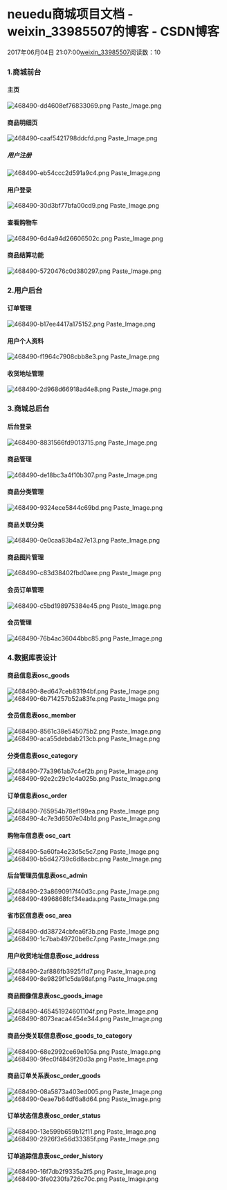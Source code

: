 # neuedu商城项目文档 - weixin_33985507的博客 - CSDN博客
2017年06月04日 21:07:00[weixin_33985507](https://me.csdn.net/weixin_33985507)阅读数：10
### 1.商城前台
#### 主页
![468490-dd4608ef76833069.png](https://upload-images.jianshu.io/upload_images/468490-dd4608ef76833069.png)
Paste_Image.png
#### 商品明细页
![468490-caaf5421798ddcfd.png](https://upload-images.jianshu.io/upload_images/468490-caaf5421798ddcfd.png)
Paste_Image.png
##### 用户注册
![468490-eb54ccc2d591a9c4.png](https://upload-images.jianshu.io/upload_images/468490-eb54ccc2d591a9c4.png)
Paste_Image.png
#### 用户登录
![468490-30d3bf77bfa00cd9.png](https://upload-images.jianshu.io/upload_images/468490-30d3bf77bfa00cd9.png)
Paste_Image.png
#### 查看购物车
![468490-6d4a94d26606502c.png](https://upload-images.jianshu.io/upload_images/468490-6d4a94d26606502c.png)
Paste_Image.png
#### 商品结算功能
![468490-5720476c0d380297.png](https://upload-images.jianshu.io/upload_images/468490-5720476c0d380297.png)
Paste_Image.png
### 2.用户后台
#### 订单管理
![468490-b17ee4417a175152.png](https://upload-images.jianshu.io/upload_images/468490-b17ee4417a175152.png)
Paste_Image.png
#### 用户个人资料
![468490-f1964c7908cbb8e3.png](https://upload-images.jianshu.io/upload_images/468490-f1964c7908cbb8e3.png)
Paste_Image.png
#### 收货地址管理
![468490-2d968d66918ad4e8.png](https://upload-images.jianshu.io/upload_images/468490-2d968d66918ad4e8.png)
Paste_Image.png
### 3.商城总后台
#### 后台登录
![468490-8831566fd9013715.png](https://upload-images.jianshu.io/upload_images/468490-8831566fd9013715.png)
Paste_Image.png
#### 商品管理
![468490-de18bc3a4f10b307.png](https://upload-images.jianshu.io/upload_images/468490-de18bc3a4f10b307.png)
Paste_Image.png
#### 商品分类管理
![468490-9324ece5844c69bd.png](https://upload-images.jianshu.io/upload_images/468490-9324ece5844c69bd.png)
Paste_Image.png
#### 商品关联分类
![468490-0e0caa83b4a27e13.png](https://upload-images.jianshu.io/upload_images/468490-0e0caa83b4a27e13.png)
Paste_Image.png
#### 商品图片管理
![468490-c83d38402fbd0aee.png](https://upload-images.jianshu.io/upload_images/468490-c83d38402fbd0aee.png)
Paste_Image.png
#### 会员订单管理
![468490-c5bd198975384e45.png](https://upload-images.jianshu.io/upload_images/468490-c5bd198975384e45.png)
Paste_Image.png
#### 会员管理
![468490-76b4ac36044bbc85.png](https://upload-images.jianshu.io/upload_images/468490-76b4ac36044bbc85.png)
Paste_Image.png
### 4.数据库表设计
#### 商品信息表osc_goods
![468490-8ed647ceb83194bf.png](https://upload-images.jianshu.io/upload_images/468490-8ed647ceb83194bf.png)
Paste_Image.png
![468490-6b714257b52a83fe.png](https://upload-images.jianshu.io/upload_images/468490-6b714257b52a83fe.png)
Paste_Image.png
#### 会员信息表osc_member
![468490-8561c38e545075b2.png](https://upload-images.jianshu.io/upload_images/468490-8561c38e545075b2.png)
Paste_Image.png
![468490-aca55debdab213cb.png](https://upload-images.jianshu.io/upload_images/468490-aca55debdab213cb.png)
Paste_Image.png
#### 分类信息表osc_category
![468490-77a3961ab7c4ef2b.png](https://upload-images.jianshu.io/upload_images/468490-77a3961ab7c4ef2b.png)
Paste_Image.png
![468490-92e2c29c1c4a025b.png](https://upload-images.jianshu.io/upload_images/468490-92e2c29c1c4a025b.png)
Paste_Image.png
#### 订单信息表osc_order
![468490-765954b78ef199ea.png](https://upload-images.jianshu.io/upload_images/468490-765954b78ef199ea.png)
Paste_Image.png
![468490-4c7e3d6507e04b1d.png](https://upload-images.jianshu.io/upload_images/468490-4c7e3d6507e04b1d.png)
Paste_Image.png
#### 购物车信息表 osc_cart
![468490-5a60fa4e23d5c5c7.png](https://upload-images.jianshu.io/upload_images/468490-5a60fa4e23d5c5c7.png)
Paste_Image.png
![468490-b5d42739c6d8acbc.png](https://upload-images.jianshu.io/upload_images/468490-b5d42739c6d8acbc.png)
Paste_Image.png
#### 后台管理员信息表osc_admin
![468490-23a8690917f40d3c.png](https://upload-images.jianshu.io/upload_images/468490-23a8690917f40d3c.png)
Paste_Image.png
![468490-4996868fcf34eada.png](https://upload-images.jianshu.io/upload_images/468490-4996868fcf34eada.png)
Paste_Image.png
#### 省市区信息表 osc_area
![468490-dd38724cbfea6f3b.png](https://upload-images.jianshu.io/upload_images/468490-dd38724cbfea6f3b.png)
Paste_Image.png
![468490-1c7bab49720be8c7.png](https://upload-images.jianshu.io/upload_images/468490-1c7bab49720be8c7.png)
Paste_Image.png
#### 用户收货地址信息表osc_address
![468490-2af886fb3925f1d7.png](https://upload-images.jianshu.io/upload_images/468490-2af886fb3925f1d7.png)
Paste_Image.png
![468490-8e9829f1c5da98af.png](https://upload-images.jianshu.io/upload_images/468490-8e9829f1c5da98af.png)
Paste_Image.png
#### 商品图像信息表osc_goods_image
![468490-465451924601104f.png](https://upload-images.jianshu.io/upload_images/468490-465451924601104f.png)
Paste_Image.png
![468490-8073eaca4454e344.png](https://upload-images.jianshu.io/upload_images/468490-8073eaca4454e344.png)
Paste_Image.png
#### 商品分类关联信息表osc_goods_to_category
![468490-68e2992ce69e105a.png](https://upload-images.jianshu.io/upload_images/468490-68e2992ce69e105a.png)
Paste_Image.png
![468490-9fec0f4849f20d3a.png](https://upload-images.jianshu.io/upload_images/468490-9fec0f4849f20d3a.png)
Paste_Image.png
#### 商品订单关系表osc_order_goods
![468490-08a5873a403ed005.png](https://upload-images.jianshu.io/upload_images/468490-08a5873a403ed005.png)
Paste_Image.png
![468490-0eae7b64df6a8d64.png](https://upload-images.jianshu.io/upload_images/468490-0eae7b64df6a8d64.png)
Paste_Image.png
#### 订单状态信息表osc_order_status
![468490-13e599b659b12f11.png](https://upload-images.jianshu.io/upload_images/468490-13e599b659b12f11.png)
Paste_Image.png
![468490-2926f3e56d33385f.png](https://upload-images.jianshu.io/upload_images/468490-2926f3e56d33385f.png)
Paste_Image.png
#### 订单追踪信息表osc_order_history
![468490-16f7db2f9335a2f5.png](https://upload-images.jianshu.io/upload_images/468490-16f7db2f9335a2f5.png)
Paste_Image.png
![468490-3fe0230fa726c70c.png](https://upload-images.jianshu.io/upload_images/468490-3fe0230fa726c70c.png)
Paste_Image.png
